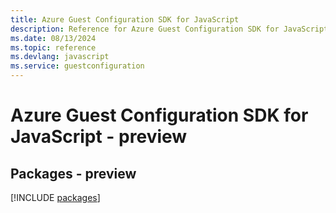 ```yaml
---
title: Azure Guest Configuration SDK for JavaScript
description: Reference for Azure Guest Configuration SDK for JavaScript
ms.date: 08/13/2024
ms.topic: reference
ms.devlang: javascript
ms.service: guestconfiguration
---
```

# Azure Guest Configuration SDK for JavaScript - preview
## Packages - preview
[!INCLUDE [packages](guest-configuration-index.md)]